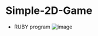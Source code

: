 # Simple-2D-Game
- RUBY program
![image](https://user-images.githubusercontent.com/83964824/207287270-f5903e10-27b6-410b-9ef5-b06eaad36f1b.png)
